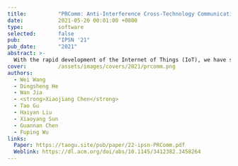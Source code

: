 ```yaml
---
title:          "PRComm: Anti-Interference Cross-Technology Communication Based on Pseudo-random Sequence"
date:           2021-05-20 00:01:00 +0800
type:           software
selected:       false
pub:            "IPSN '21"
pub_date:       "2021"
abstract: >-
  With the rapid development of the Internet of Things (IoT), we have seen a larger number of devices deployed with different wireless communication protocols (i.e., WiFi, ZigBee, Bluetooth). Working in the same place opens a new opportunity for these devices to communicate directly with each other, leveraging on Cross-technology Communication (CTC). However, since these devices operate in the same frequency band which results in the competition against each other for network resources, severe interfere may arise. In this paper, we explore pseudo-random sequence (PR sequence) to design a novel CTC protocol that enables low-cost direct communication between WiFi and ZigBee in noisy indoor environments. Pseudorandom sequence offers a unique statistical feature to accomplish both information transmission and synchronization between heterogeneous devices. We design a dynamic synchronous decoding strategy to handle interference coexisted among different wireless protocols. Our system does not require any modification of communication protocol and underlying hardware and firmware. We implement our system on commercial devices (Intel 5300 WiFi NIC and MicaZ CC2420), and conduct extensive experiments to evaluate the system performance in three typical scenarios. The experimental results show that the synchronization time of our approach is lower than 0.5 ms, and the accuracy is greater than 84% while the channel occupancy is as high as 50%. 
cover:          /assets/images/covers/2021/prcomm.png
authors:
  - Wei Wang
  - Dingsheng He
  - Wan Jia
  - <strong>Xiaojiang Chen</strong>
  - Tao Gu
  - Haiyan Liu
  - Xiaoyang Sun
  - Guannan Chen
  - Fuping Wu
links:
  Paper: https://taogu.site/pub/paper/22-ipsn-PRComm.pdf
  Weblink: https://dl.acm.org/doi/abs/10.1145/3412382.3458264
---
```

